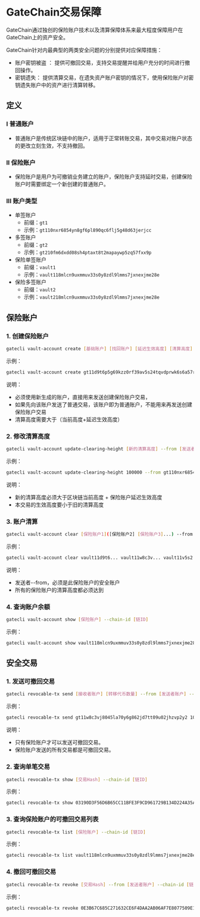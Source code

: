 # GateChain交易保障

GateChain通过独创的保险账户技术以及清算保障体系来最大程度保障用户在GateChain上的资产安全。 

GateChain针对内最典型的两类安全问题的分别提供对应保障措施：

- 账户密钥被盗 ： 提供可撤回交易，支持交易提醒并给用户充分的时间进行撤回操作。
- 密钥遗失：	提供清算交易，在遗失资产账户密钥的情况下，使用保险账户对密钥遗失账户中的资产进行清算转移。

## 定义

### I 普通账户

- 普通账户是传统区块链中的账户，适用于正常转账交易，其中交易对账户状态的更改立刻生效，不支持撤回。

### II 保险账户

- 保险账户是用户为可撤销业务建立的账户，保险账户支持延时交易，创建保险账户时需要绑定一个新创建的普通账户。

### III 账户类型
- 单签账户
	- 前缀：`gt1`
	- 示例：`gt110nxr6854yn8gf6pl890qc6flj5g48d63jerjcc`
- 多签账户
	- 前缀：`gt2`
	- 示例：`gt210fm6dxdd08sh4ptaxt8t2mapaywp5zq57fxx9p`
- 保险单签账户
	- 前缀：`vault1`
	- 示例：`vault118mlcn9uxmmuv33s0y8zdl9lmms7jxnexjme28e`
- 保险多签账户
	- 前缀：`vault2`
	- 示例：`vault218mlcn9uxmmuv33s0y8zdl9lmms7jxnexjme28e`

## 保险账户
### 1. 创建保险账户

```bash
gatecli vault-account create [基础账户] [找回账户] [延迟生效高度] [清算高度] [转移代币数量]--from [发送者账户]--chain-id [链ID]
```

示例：

```bash
gatecli vault-account create gt11d9t6p5g69kzz0rf39av5s24tqvdprwk6s6a57r gt11cmsfq3hmzzhze2z3mgrxq5x8ndhq6nkxyu9l2l 38 300 30gt --from gt110nxr6854yn8gf6pl890qc6flj5g48d63jerjcc --chain-id testnet
```

说明：

* 必须使用新生成的账户，直接用来发送创建保险账户交易，
* 如果先向该账户发送了普通交易，该账户即为普通账户，不能用来再发送创建保险账户交易
* 清算高度需要大于（当前高度+延迟生效高度）


### 2. 修改清算高度 

```bash
gatecli vault-account update-clearing-height [新的清算高度] --from [发送者账户] --chain-id [链ID]
```

示例：

```bash
gatecli vault-account update-clearing-height 100000 --from gt110nxr6854yn8gf6pl890qc6flj5g48d63jerjcc --chain-id testnet
```

说明：

* 新的清算高度必须大于区块链当前高度 + 保险账户延迟生效高度
* 本交易的生效高度要小于旧的清算高度


### 3. 账户清算
```bash
gatecli vault-account clear [保险账户1]([保险账户2] [保险账户3]...) --from [发送者账户] --chain-id [链ID]
```

示例：

```bash
gatecli vault-account clear vault11d9t6... vault11w8c3v... vault11v5s2... --from gt110nxr6854yn8gf6pl890qc6flj5g48d63jerjcc --chain-id testnet
```

说明：

* 发送者--from，必须是此保险账户的安全账户
* 所有的保险账户的清算高度都必须达到

### 4. 查询账户余额
```bash
gatecli vault-account show [保险账户] --chain-id [链ID]
```

示例：

```bash
gatecli vault-account show vault118mlcn9uxmmuv33s0y8zdl9lmms7jxnexjme28e --from gt110nxr6854yn8gf6pl890qc6flj5g48d63jerjcc --chain-id testnet
```
## 安全交易
### 1. 发送可撤回交易
```bash
gatecli revocable-tx send [接收者账户] [转移代币数量] --from [发送者账户] --chain-id [链ID]
```

示例：

```bash
gatecli revocable-tx send gt11w8c3vj8045la70y6g862jd7tt09u02jhzvp2y2 10gt --from vault118mlcn9uxmmuv33s0y8zdl9lmms7jxnexjme28e --chain-id testnet
```

说明：

* 只有保险账户才可以发送可撤回交易。
* 保险账户发送的所有交易都是可撤回交易。

### 2. 查询单笔交易
```bash
gatecli revocable-tx show [交易Hash] --chain-id [链ID]
```

示例：

```bash
gatecli revocable-tx show 03190D3F56D6B65CC11BFE3F9CD961729B134D224A35AC731728601C9DD3A3C7 --chain-id testnet
```

### 3. 查询保险账户的可撤回交易列表
```bash
gatecli revocable-tx list [保险账户] --chain-id [链ID]
```

示例：

```bash
gatecli revocable-tx list vault118mlcn9uxmmuv33s0y8zdl9lmms7jxnexjme28e --chain-id testnet
```

### 4. 撤回可撤回交易

```bash
gatecli revocable-tx revoke [交易Hash] --from [发送者账户] --chain-id [链ID]
```

示例：

```bash
gatecli revocable-tx revoke 0E3B67C685C271632CE6F4DAA2AB06AF7E8077509E1CB5310F63F6C147786E12 --from vault118mlcn9uxmmuv33s0y8zdl9lmms7jxnexjme28e --chain-id testnet
```
